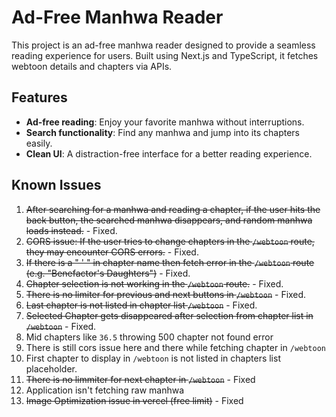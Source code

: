 # Ad-Free Manhwa Reader

This project is an ad-free manhwa reader designed to provide a seamless reading experience for users. Built using Next.js and TypeScript, it fetches webtoon details and chapters via APIs. 

## Features

- **Ad-free reading**: Enjoy your favorite manhwa without interruptions.
- **Search functionality**: Find any manhwa and jump into its chapters easily.
- **Clean UI**: A distraction-free interface for a better reading experience.

## Known Issues

1. ~~After searching for a manhwa and reading a chapter, if the user hits the back button, the searched manhwa disappears, and random manhwa loads instead.~~ - Fixed.
2. ~~CORS issue: If the user tries to change chapters in the `/webtoon` route, they may encounter CORS errors.~~ - Fixed.
3. ~~If there is a " ' " in chapter name then fetch error in the `/webtoon` route (e.g. "Benefactor's Daughters")~~ - Fixed.
4. ~~Chapter selection is not working in the `/webtoon` route.~~ - Fixed.
5. ~~There is no limiter for previous and next buttons in `/webtoon`~~ - Fixed.
6. ~~Last chapter is not listed in chapter list `/webtoon`~~ - Fixed.
7. ~~Selected Chapter gets disappeared after selection from chapter list in `/webtoon`~~ - Fixed.
8. Mid chapters like `36.5` throwing 500 chapter not found error
9. There is still cors issue here and there while fetching chapter in `/webtoon`
10. First chapter to display in `/webtoon` is not listed in chapters list placeholder.
11. ~~There is no limmiter for next chapter in `/webtoon`~~ - Fixed
12. Application isn't fetching raw manhwa
13. ~~Image Optimization issue in vercel (free limit)~~ - Fixed